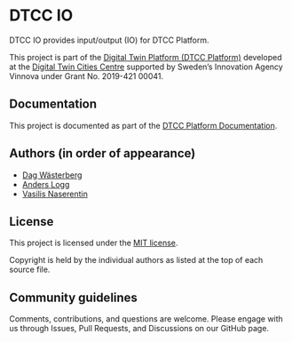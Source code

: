 # DTCC IO

DTCC IO provides input/output (IO) for DTCC Platform.

This project is part of the
[Digital Twin Platform (DTCC Platform)](https://github.com/dtcc-platform/)
developed at the
[Digital Twin Cities Centre](https://dtcc.chalmers.se/)
supported by Sweden’s Innovation Agency Vinnova under Grant No. 2019-421 00041.

## Documentation

This project is documented as part of the
[DTCC Platform Documentation](https://platform.dtcc.chalmers.se/).

## Authors (in order of appearance)

* [Dag Wästerberg](https://chalmersindustriteknik.se/sv/medarbetare/dag-wastberg/)
* [Anders Logg](http://anders.logg.org)
* [Vasilis Naserentin](https://www.chalmers.se/en/Staff/Pages/vasnas.aspx)

## License

This project is licensed under the
[MIT license](https://opensource.org/licenses/MIT).

Copyright is held by the individual authors as listed at the top of
each source file.

## Community guidelines

Comments, contributions, and questions are welcome. Please engage with
us through Issues, Pull Requests, and Discussions on our GitHub page.
